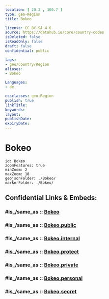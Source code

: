 ```yaml
---
location: [ 20.3 , 100.7 ] 
type: geo-Region
title: Bokeo

license: CC BY-SA 4.0
source: https://datahub.io/core/country-codes
isDeleted: false
isReadOnly: false
draft: false
confidential: public

tags:
- geo/Country/Region
aliases:
- Bokeo

Languages:
- de

cssclasses: geo-Region
publish: true
linkTitle: 
keywords: 
layout: 
publishDate: 
expiryDate: 
---
```


# Bokeo

```leaflet
id: Bokeo
zoomFeatures: true 
minZoom: 2 
maxZoom: 18
geojsonFolder: ./Bokeo/
markerFolder: ./Bokeo/
```


## Confidential Links & Embeds: 

### #is_/same_as :: [Bokeo](/_Standards/Earth/Continent/Asia/Asia~South~East/Laos/Provinces~Laos/Bokeo.md) 

### #is_/same_as :: [Bokeo.public](/_public/Earth/Continent/Asia/Asia~South~East/Laos/Provinces~Laos/Bokeo.public.md) 

### #is_/same_as :: [Bokeo.internal](/_internal/Earth/Continent/Asia/Asia~South~East/Laos/Provinces~Laos/Bokeo.internal.md) 

### #is_/same_as :: [Bokeo.protect](/_protect/Earth/Continent/Asia/Asia~South~East/Laos/Provinces~Laos/Bokeo.protect.md) 

### #is_/same_as :: [Bokeo.private](/_private/Earth/Continent/Asia/Asia~South~East/Laos/Provinces~Laos/Bokeo.private.md) 

### #is_/same_as :: [Bokeo.personal](/_personal/Earth/Continent/Asia/Asia~South~East/Laos/Provinces~Laos/Bokeo.personal.md) 

### #is_/same_as :: [Bokeo.secret](/_secret/Earth/Continent/Asia/Asia~South~East/Laos/Provinces~Laos/Bokeo.secret.md)

